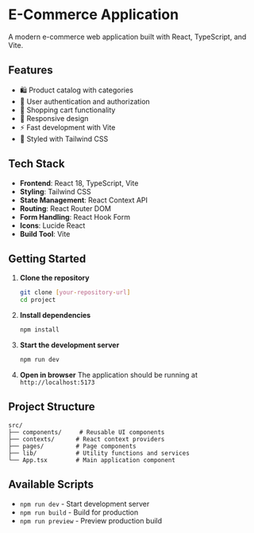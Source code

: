 
# E-Commerce Application

A modern e-commerce web application built with React, TypeScript, and Vite.

## Features

- 🛍️ Product catalog with categories
- 🔐 User authentication and authorization
- 🛒 Shopping cart functionality
- 📱 Responsive design
- ⚡ Fast development with Vite
- 🎨 Styled with Tailwind CSS

## Tech Stack

- **Frontend**: React 18, TypeScript, Vite
- **Styling**: Tailwind CSS
- **State Management**: React Context API
- **Routing**: React Router DOM
- **Form Handling**: React Hook Form
- **Icons**: Lucide React
- **Build Tool**: Vite

## Getting Started

1. **Clone the repository**
   ```bash
   git clone [your-repository-url]
   cd project
   ```

2. **Install dependencies**
   ```bash
   npm install
   ```

3. **Start the development server**
   ```bash
   npm run dev
   ```

4. **Open in browser**
   The application should be running at `http://localhost:5173`

## Project Structure

```
src/
├── components/     # Reusable UI components
├── contexts/      # React context providers
├── pages/         # Page components
├── lib/           # Utility functions and services
└── App.tsx        # Main application component
```

## Available Scripts

- `npm run dev` - Start development server
- `npm run build` - Build for production
- `npm run preview` - Preview production build



